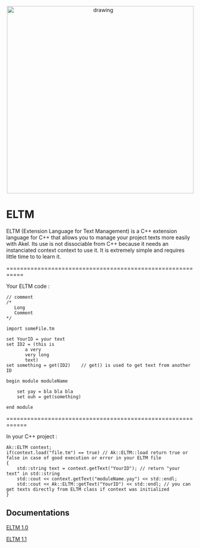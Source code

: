 <p align="center">
    <img src="https://github.com/Kbz-8/Akel/blob/dev/Ressources/assets/eltm_logo.png" alt="drawing" width="500"/>
</p>

# ELTM
ELTM (Extension Language for Text Management) is a C++ extension language for C++ that allows you to manage your project texts more easily
with Akel.
Its use is not dissociable from C++ because it needs an instanciated context
context to use it. It is extremely simple and requires little time to
to learn it.

===========================================================

Your ELTM code :

	// comment
	/*
	   Long
	   Comment
	*/

	import someFile.tm

	set YourID = your text
	set ID2 = (this is
		   a very
		   very long
		   text)
	set something = get(ID2)	// get() is used to get text from another ID

	begin module moduleName

		set yay = bla bla bla
		set ouh = get(something)

	end module

============================================================

In your C++ project :

	Ak::ELTM context;
	if(context.load("file.tm") == true)	// Ak::ELTM::load return true or false in case of good execution or error in your ELTM file
	{
		std::string text = context.getText("YourID"); // return "your text" in std::string
		std::cout << context.getText("moduleName.yay") << std::endl;
		std::cout << Ak::ELTM::getText("YourID") << std::endl; // you can get texts directly from ELTM class if context was initialized
	}

## Documentations
[ELTM 1.0](https://github.com/Kbz-8/Akel/blob/dev/Akel/src/Modules/ELTM/ELTM_documentation_1_0.pdf)

[ELTM 1.1](https://github.com/Kbz-8/Akel/blob/dev/Akel/src/Modules/ELTM/ELTM_documentation_1_1.pdf)
